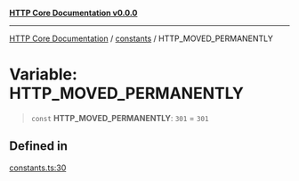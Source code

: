 [**HTTP Core Documentation v0.0.0**](../../README.md)

***

[HTTP Core Documentation](../../modules.md) / [constants](../README.md) / HTTP\_MOVED\_PERMANENTLY

# Variable: HTTP\_MOVED\_PERMANENTLY

> `const` **HTTP\_MOVED\_PERMANENTLY**: `301` = `301`

## Defined in

[constants.ts:30](https://github.com/stonemjs/http-core/blob/a162480c16327760396238c341daab61793d5440/src/constants.ts#L30)
